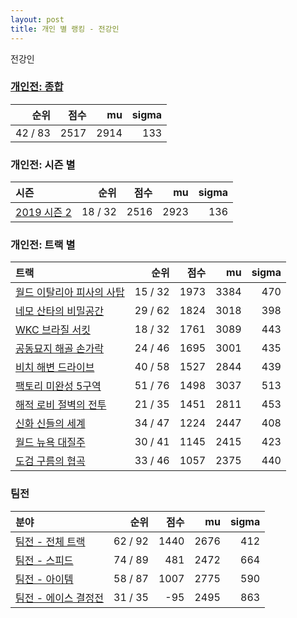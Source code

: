 ```yaml
---
layout: post
title: 개인 별 랭킹 - 전강인
---
```


전강인

### [개인전: 종합](../singles-full)

| 순위 | 점수 | mu | sigma |
|---:|---:|---:|---:|
| 42 / 83 | 2517 | 2914 | 133 |

### 개인전: 시즌 별

| 시즌 | 순위 | 점수 | mu | sigma |
|:---|---:|---:|---:|---:|
| [2019 시즌 2](../s2019_2) | 18 / 32 | 2516 | 2923 | 136 |

### 개인전: 트랙 별

| 트랙 | 순위 | 점수 | mu | sigma |
|:---|---:|---:|---:|---:|
| [월드 이탈리아 피사의 사탑](../pizza) | 15 / 32 | 1973 | 3384 | 470 |
| [네모 산타의 비밀공간](../santa) | 29 / 62 | 1824 | 3018 | 398 |
| [WKC 브라질 서킷](../brazil) | 18 / 32 | 1761 | 3089 | 443 |
| [공동묘지 해골 손가락](../haeson) | 24 / 46 | 1695 | 3001 | 435 |
| [비치 해변 드라이브](../haebyun) | 40 / 58 | 1527 | 2844 | 439 |
| [팩토리 미완성 5구역](../district5) | 51 / 76 | 1498 | 3037 | 513 |
| [해적 로비 절벽의 전투](../lobby) | 21 / 35 | 1451 | 2811 | 453 |
| [신화 신들의 세계](../shinsegye) | 34 / 47 | 1224 | 2447 | 408 |
| [월드 뉴욕 대질주](../newyork) | 30 / 41 | 1145 | 2415 | 423 |
| [도검 구름의 협곡](../hyupgog) | 33 / 46 | 1057 | 2375 | 440 |

### 팀전

| 분야 | 순위 | 점수 | mu | sigma |
|:---|---:|---:|---:|---:|
| [팀전 - 전체 트랙](../team-full) | 62 / 92 | 1440 | 2676 | 412 |
| [팀전 - 스피드](../team-speed) | 74 / 89 | 481 | 2472 | 664 |
| [팀전 - 아이템](../team-item) | 58 / 87 | 1007 | 2775 | 590 |
| [팀전 - 에이스 결정전](../team-ace) | 31 / 35 | -95 | 2495 | 863 |
